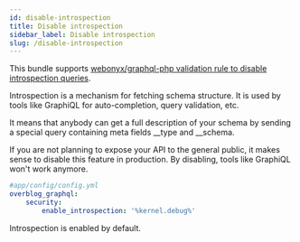```yaml
---
id: disable-introspection
title: Disable introspection
sidebar_label: Disable introspection
slug: /disable-introspection
---
```


This bundle supports [webonyx/graphql-php validation rule to disable introspection queries](http://webonyx.github.io/graphql-php/security/#disabling-introspection).

Introspection is a mechanism for fetching schema structure. It is used by tools like GraphiQL for auto-completion, query validation, etc.

It means that anybody can get a full description of your schema by sending a special query containing meta fields __type and __schema.

If you are not planning to expose your API to the general public, it makes sense to disable this feature in production. By disabling, tools like GraphiQL won't work anymore.

```yaml
#app/config/config.yml
overblog_graphql:
    security:
        enable_introspection: '%kernel.debug%'
```

Introspection is enabled by default.
